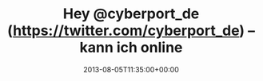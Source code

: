---
retweeted: false
source: <a href="http://twitter.com" rel="nofollow">Twitter Web Client</a>
entities:
  hashtags: []
  symbols: []
  user_mentions:
  - name: Cyberport GmbH
    screen_name: cyberport_de
    indices:
    - '4'
    - '17'
    id_str: '36617408'
    id: '36617408'
  urls: []
display_text_range:
- '0'
- '64'
favorite_count: '0'
id_str: '364348810132070400'
truncated: false
retweet_count: '0'
id: '364348810132070400'
created_at: Mon Aug 05 11:35:00 +0000 2013
favorited: false
full_text: Hey [@cyberport_de](https://twitter.com/cyberport_de) – kann ich online
  den Reparatur-Status prüfen?
lang: de
tags:
- pesos/twitter
date: '2013-08-05T11:35:00+00:00'
src: https://twitter.com/bascht/status/364348810132070400
original_url: https://twitter.com/bascht/status/364348810132070400
type: twitter_tweet
text: Hey [@cyberport_de](https://twitter.com/cyberport_de) – kann ich online den
  Reparatur-Status prüfen?
title: 'Hey @cyberport_de (https://twitter.com/cyberport_de) – kann ich online '

---